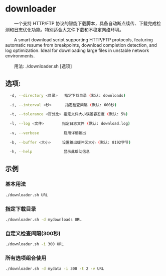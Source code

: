 # downloader
&emsp;&emsp;一个支持 HTTP/FTP 协议的智能下载脚本，具备自动断点续传、下载完成检测和日志优化功能。特别适合大文件下载和不稳定网络环境。

&emsp;&emsp;A smart download script supporting HTTP/FTP protocols, featuring automatic resume from breakpoints, download completion detection, and log optimization. Ideal for downloading large files in unstable network environments.


&emsp;&emsp;用法: ./downloader.sh [选项] <URL>

## 选项:

```Bash
  -d, --directory <目录>   指定下载目录 (默认: downloads)
  
  -i, --interval <秒>      指定检查间隔 (默认: 600秒)
  
  -t, --tolerance <百分比> 指定文件大小误差容忍度 (默认: 5%)
  
  -l, --log <文件>        指定日志文件 (默认: download.log)
  
  -v, --verbose           启用详细输出
  
  -b, --buffer <大小>     设置输出缓冲区大小 (默认: 8192字节)
  
  -h, --help              显示此帮助信息
```

## 示例

### 基本用法

```Bash
./downloader.sh URL
```

### 指定下载目录

```Bash
./downloader.sh -d mydownloads URL
```

### 自定义检查间隔(300秒)

```Bash
./downloader.sh -i 300 URL
```

### 所有选项组合使用

```Bash
./downloader.sh -d mydata -i 300 -t 2 -v URL
```
